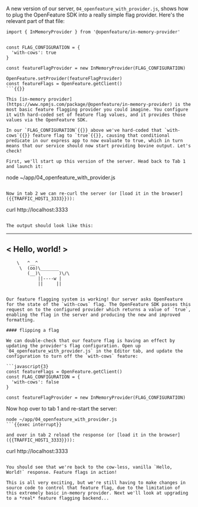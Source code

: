A new version of our server, `04_openfeature_with_provider.js`, shows how to plug the OpenFeature SDK into a really simple flag provider.  Here's the relevant part of that file:

```
import { InMemoryProvider } from '@openfeature/in-memory-provider'


const FLAG_CONFIGURATION = {
  'with-cows': true
}

const featureFlagProvider = new InMemoryProvider(FLAG_CONFIGURATION)

OpenFeature.setProvider(featureFlagProvider)
const featureFlags = OpenFeature.getClient()
```{{}}

This [in-memory provider](https://www.npmjs.com/package/@openfeature/in-memory-provider) is the most basic feature flagging provider you could imagine. You configure it with hard-coded set of feature flag values, and it provides those values via the OpenFeature SDK.

In our `FLAG_CONFIGURATION`{{}} above we've hard-coded that `with-cows`{{}} feature flag to `true`{{}}, causing that conditional predicate in our express app to now evaluate to true, which in turn means that our service should now start providing bovine output. Let's check!

First, we'll start up this version of the server. Head back to Tab 1 and launch it:

```
node ~/app/04_openfeature_with_provider.js
```{{exec interrupt}}

Now in tab 2 we can re-curl the server (or [load it in the browser]({{TRAFFIC_HOST1_3333}})):

```
curl http://localhost:3333
```{{exec}}

The output should look like this:

```
 _______________
< Hello, world! >
 ---------------
        \   ^__^
         \  (oo)\_______
            (__)\       )\/\
                ||----w |
                ||     ||
```{{}}

Our feature flagging system is working! Our server asks OpenFeature for the state of the `with-cows` flag. The OpenFeature SDK passes this request on to the configured provider which returns a value of `true`, enabling the flag in the server and producing the new and improved formatting.

#### flipping a flag

We can double-check that our feature flag is having an effect by updating the provider's flag configuration. Open up `04_openfeature_with_provider.js` in the Editor tab, and update the configuration to turn off the `with-cows` feature:

```javascript{3}
const featureFlags = OpenFeature.getClient()
const FLAG_CONFIGURATION = {
  'with-cows': false
}

const featureFlagProvider = new InMemoryProvider(FLAG_CONFIGURATION)
```

Now hop over to tab 1 and re-start the server:

```
node ~/app/04_openfeature_with_provider.js
```{{exec interrupt}}

and over in tab 2 reload the response (or [load it in the browser]({{TRAFFIC_HOST1_3333}})):

```
curl http://localhost:3333
```{{exec}}

You should see that we're back to the cow-less, vanilla `Hello, World!` response. Feature flags in action!

This is all very exciting, but we're still having to make changes in source code to control that feature flag, due to the limitation of
this extremely basic in-memory provider. Next we'll look at upgrading to a *real* feature flagging backend...
